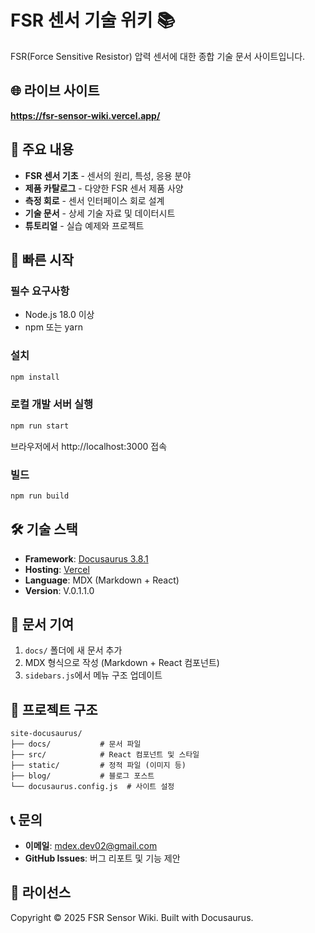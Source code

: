 # FSR 센서 기술 위키 📚

FSR(Force Sensitive Resistor) 압력 센서에 대한 종합 기술 문서 사이트입니다.

## 🌐 라이브 사이트
**https://fsr-sensor-wiki.vercel.app/**

## 📖 주요 내용

- **FSR 센서 기초** - 센서의 원리, 특성, 응용 분야
- **제품 카탈로그** - 다양한 FSR 센서 제품 사양
- **측정 회로** - 센서 인터페이스 회로 설계
- **기술 문서** - 상세 기술 자료 및 데이터시트
- **튜토리얼** - 실습 예제와 프로젝트

## 🚀 빠른 시작

### 필수 요구사항
- Node.js 18.0 이상
- npm 또는 yarn

### 설치
```bash
npm install
```

### 로컬 개발 서버 실행
```bash
npm run start
```

브라우저에서 http://localhost:3000 접속

### 빌드
```bash
npm run build
```

## 🛠 기술 스택

- **Framework**: [Docusaurus 3.8.1](https://docusaurus.io/)
- **Hosting**: [Vercel](https://vercel.com/)
- **Language**: MDX (Markdown + React)
- **Version**: V.0.1.1.0

## 📝 문서 기여

1. `docs/` 폴더에 새 문서 추가
2. MDX 형식으로 작성 (Markdown + React 컴포넌트)
3. `sidebars.js`에서 메뉴 구조 업데이트

## 📂 프로젝트 구조

```
site-docusaurus/
├── docs/           # 문서 파일
├── src/            # React 컴포넌트 및 스타일
├── static/         # 정적 파일 (이미지 등)
├── blog/           # 블로그 포스트
└── docusaurus.config.js  # 사이트 설정
```

## 📞 문의

- **이메일**: mdex.dev02@gmail.com
- **GitHub Issues**: 버그 리포트 및 기능 제안

## 📄 라이선스

Copyright © 2025 FSR Sensor Wiki. Built with Docusaurus.